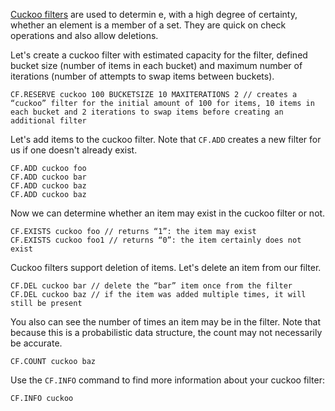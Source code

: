 [Cuckoo filters](https://en.wikipedia.org/wiki/Cuckoo_filter) are used to determin e, with a high degree of certainty, whether an element is a member of a set. They are quick on check operations and also allow deletions.

Let's create a cuckoo filter with estimated capacity for the filter, defined bucket size (number of items in each bucket) and maximum number of iterations (number of attempts to swap items between buckets).

```redis Create Filter
CF.RESERVE cuckoo 100 BUCKETSIZE 10 MAXITERATIONS 2 // creates a “cuckoo” filter for the initial amount of 100 for items, 10 items in each bucket and 2 iterations to swap items before creating an additional filter

```

Let's add items to the cuckoo filter.
Note that `CF.ADD` creates a new filter for us if one doesn't already exist.

```redis Add Items
CF.ADD cuckoo foo
CF.ADD cuckoo bar
CF.ADD cuckoo baz
CF.ADD cuckoo baz

```

Now we can determine whether an item may exist in the cuckoo filter or not.

```redis Check If Item May Exist
CF.EXISTS cuckoo foo // returns “1”: the item may exist
CF.EXISTS cuckoo foo1 // returns “0”: the item certainly does not exist

```

Cuckoo filters support deletion of items. Let's delete an item from our filter.

```redis Delete An Item
CF.DEL cuckoo bar // delete the “bar” item once from the filter
CF.DEL cuckoo baz // if the item was added multiple times, it will still be present

```

You also can see the number of times an item may be in the filter.
Note that because this is a probabilistic data structure, the count may not necessarily be accurate.

```redis Count Items
CF.COUNT cuckoo baz

```

Use the `CF.INFO` command to find more information about your cuckoo filter:

```redis Information About The Filter
CF.INFO cuckoo

```

